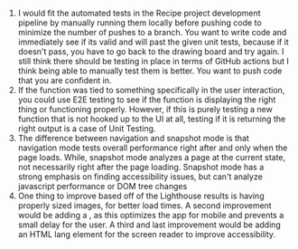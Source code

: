 1. I would fit the automated tests in the Recipe project development pipeline by manually running them locally before pushing code to minimize the number of pushes to a branch. You want to write code and immediately see if its valid and will past the given unit tests, because if it doesn't pass, you have to go back to the drawing board and try again. I still think there should be testing in place in terms of GitHub actions but I think being able to manually test them is better. You want to push code that you are confident in.
2. If the function was tied to something specifically in the user interaction, you could use E2E testing to see if the function is displaying the right thing or functioning properly. However, if this is purely testing a new function that is not hooked up to the UI at all, testing if it is returning the right output is a case of Unit Testing.
3. The difference between navigation and snapshot mode is that navigation mode tests overall performance right after and only when the page loads. While, snapshot mode analyzes a page at the current state, not necessarily right after the page loading. Snapshot mode has a strong emphasis on finding accessibility issues, but can't analyze javascript performance or DOM tree changes
4. One thing to improve based off of the Lighthouse results is having properly sized images, for better load times. A second improvement would be adding a <meta name="viewport">, as this optimizes the app for mobile and prevents a small delay for the user. A third and last improvement would be adding an HTML lang element for the screen reader to improve accessibility. 
